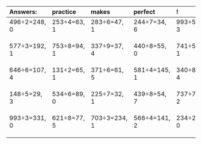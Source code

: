 | Answers: | practice | makes | perfect | ! |
| :--- | :--- | :--- | :--- | :--- |
| 496÷2=248, 0 | 253÷4=63, 1 | 283÷6=47, 1 | 244÷7=34, 6 | 993÷5=198, 3 | 
|   |   |   |   |   | 
|   |   |   |   |   | 
|   |   |   |   |   | 
| 577÷3=192, 1 | 753÷8=94, 1 | 337÷9=37, 4 | 440÷8=55, 0 | 741÷5=148, 1 | 
|   |   |   |   |   | 
|   |   |   |   |   | 
|   |   |   |   |   | 
| 646÷6=107, 4 | 131÷2=65, 1 | 371÷6=61, 5 | 581÷4=145, 1 | 340÷8=42, 4 | 
|   |   |   |   |   | 
|   |   |   |   |   | 
|   |   |   |   |   | 
| 148÷5=29, 3 | 534÷6=89, 0 | 225÷7=32, 1 | 439÷8=54, 7 | 737÷7=105, 2 | 
|   |   |   |   |   | 
|   |   |   |   |   | 
|   |   |   |   |   | 
| 993÷3=331, 0 | 621÷8=77, 5 | 703÷3=234, 1 | 566÷4=141, 2 | 234÷2=117, 0 | 
|   |   |   |   |   | 
|   |   |   |   |   | 
|   |   |   |   |   | 
